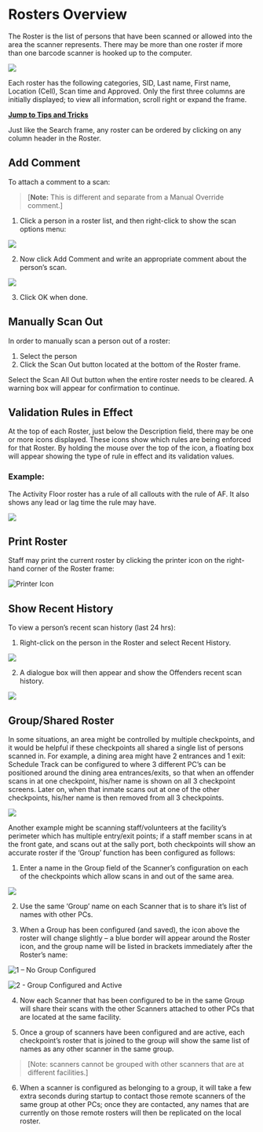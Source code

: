 # Rosters Overview

The Roster is the list of persons that have been scanned or allowed into the area the scanner represents. There may be more than one roster if more than one barcode scanner is hooked up to the computer.

![](../../../../.gitbook/assets/028.png)

Each roster has the following categories, SID, Last name, First name, Location \(Cell\), Scan time and Approved. Only the first three columns are initially displayed; to view all information, scroll right or expand the frame.

[**Jump to Tips and Tricks**](../../../../unions/afscme/)

Just like the Search frame, any roster can be ordered by clicking on any column header in the Roster.

## Add Comment

To attach a comment to a scan:

> \[**Note:** This is different and separate from a Manual Override comment.\]

1. Click a person in a roster list, and then right-click to show the scan options menu:

![](../../../../.gitbook/assets/029.png)

2. Now click Add Comment and write an appropriate comment about the person’s scan.

![](../../../../.gitbook/assets/030.png)

3. Click OK when done.

## Manually Scan Out

In order to manually scan a person out of a roster:

1. Select the person 
2. Click the Scan Out button located at the bottom of the Roster frame.

Select the Scan All Out button when the entire roster needs to be cleared. A warning box will appear for confirmation to continue.

## Validation Rules in Effect

At the top of each Roster, just below the Description field, there may be one or more icons displayed. These icons show which rules are being enforced for that Roster. By holding the mouse over the top of the icon, a floating box will appear showing the type of rule in effect and its validation values.

### **Example:**

The Activity Floor roster has a rule of all callouts with the rule of AF. It also shows any lead or lag time the rule may have.

![](../../../../.gitbook/assets/031.png)

## Print Roster

Staff may print the current roster by clicking the printer icon on the right-hand corner of the Roster frame:

![Printer Icon](../../../../.gitbook/assets/032p.png)

## Show Recent History

To view a person’s recent scan history \(last 24 hrs\):

1. Right-click on the person in the Roster and select Recent History.

![](../../../../.gitbook/assets/032.png)

2. A dialogue box will then appear and show the Offenders recent scan history.

![](../../../../.gitbook/assets/033.png)

## Group/Shared Roster

In some situations, an area might be controlled by multiple checkpoints, and it would be helpful if these checkpoints all shared a single list of persons scanned in. For example, a dining area might have 2 entrances and 1 exit: Schedule Track can be configured to where 3 different PC’s can be positioned around the dining area entrances/exits, so that when an offender scans in at one checkpoint, his/her name is shown on all 3 checkpoint screens. Later on, when that inmate scans out at one of the other checkpoints, his/her name is then removed from all 3 checkpoints.

![](../../../../.gitbook/assets/034.png)

Another example might be scanning staff/volunteers at the facility’s perimeter which has multiple entry/exit points; if a staff member scans in at the front gate, and scans out at the sally port, both checkpoints will show an accurate roster if the ‘Group’ function has been configured as follows:

1. Enter a name in the Group field of the Scanner’s configuration on each of the checkpoints which allow scans in and out of the same area.

![](../../../../.gitbook/assets/035.png)

2. Use the same ‘Group’ name on each Scanner that is to share it’s list of names with other PCs.

3. When a Group has been configured \(and saved\), the icon above the roster will change slightly – a blue border will appear around the Roster icon, and the group name will be listed in brackets immediately after the Roster’s name:

![1 &#x2013; No Group Configured](../../../../.gitbook/assets/036.png)

![2 - Group Configured and Active](../../../../.gitbook/assets/037.png)

4. Now each Scanner that has been configured to be in the same Group will share their scans with the other Scanners attached to other PCs that are located at the same facility.

5. Once a group of scanners have been configured and are active, each checkpoint’s roster that is joined to the group will show the same list of names as any other scanner in the same group.

> \[Note: scanners cannot be grouped with other scanners that are at different facilities.\]

6. When a scanner is configured as belonging to a group, it will take a few extra seconds during startup to contact those remote scanners of the same group at other PCs; once they are contacted, any names that are currently on those remote rosters will then be replicated on the local roster.  


